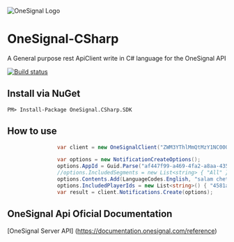 ![OneSignal Logo](https://onesignal.com/assets/common/logo_onesignal_color.png)
# OneSignal-CSharp
A General purpose rest ApiClient write in C# language for the OneSignal API

[![Build status](https://ci.appveyor.com/api/projects/status/ki6wuc19tx7eho36/branch/master?svg=true)](https://ci.appveyor.com/project/MundiPagg/onesignal-csharp-sdk/branch/master)

## Install via NuGet

```
PM> Install-Package OneSignal.CSharp.SDK
```

## How to use

```csharp
                var client = new OneSignalClient("ZWM3YThlMmQtMzY1NC00ODI1LTlkYjMtMTk3MzI2OTQzMjVh");

                var options = new NotificationCreateOptions();
                options.AppId = Guid.Parse("af447f99-a469-4fa2-a8aa-435bf449900f");
                //options.IncludedSegments = new List<string> { "All" };
                options.Contents.Add(LanguageCodes.English, "salam chetori?");
                options.IncludedPlayerIds = new List<string>() { "4581a321-9ce5-4201-be19-58e3436834c4" };
                var result = client.Notifications.Create(options);
```

## OneSignal Api Oficial Documentation
[OneSignal Server API] (https://documentation.onesignal.com/reference)
